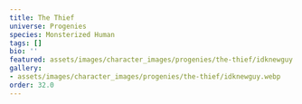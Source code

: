 ```yaml
---
title: The Thief
universe: Progenies
species: Monsterized Human
tags: []
bio: ''
featured: assets/images/character_images/progenies/the-thief/idknewguy.webp
gallery:
- assets/images/character_images/progenies/the-thief/idknewguy.webp
order: 32.0
---
```

